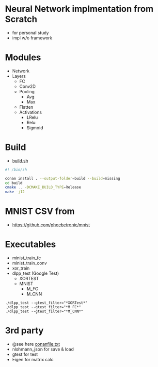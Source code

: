 # Neural Network implmentation from Scratch

- for personal study
- impl w/o framework

# Modules
- Network
- Layers
  - FC
  - Conv2D
  - Pooling
    - Avg
    - Max
  - Flatten
  - Activations
    - LRelu
    - Relu
    - Sigmoid

# Build
- [build.sh](build.sh)
```sh
#! /bin/sh

conan install . --output-folder=build --build=missing
cd build
cmake .. -DCMAKE_BUILD_TYPE=Release
make -j12
```

# MNIST CSV from
* https://github.com/phoebetronic/mnist

# Executables
- minist_train_fc
- minist_train_conv
- xor_train
- dlpp_test (Google Test)
  - XORTEST
  - MNIST
    - M_FC
    - M_CNN

```
./dlpp_test --gtest_filter="*XORTest*" 
./dlpp_test --gtest_filter="*M_FC*" 
./dlpp_test --gtest_filter="*M_CNN*" 
```

# 3rd party
- @see here [conanfile.txt](conanfile.txt)
- nlohmann_json for save & load
- gtest for test
- Eigen for matrix calc